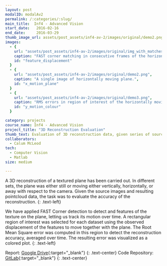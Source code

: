 ```yaml
---
layout: post
modalID: modalAv2
permalink: /:categories/:slug/
main_title:  Inf4 - Advanced Vision
start_date:   2016-02-16
end_date:     2016-03-29
thumb_image_url: assets/post_assets/inf4-av-2/images/original/demo2.png
images:
  - {
    url: "assets/post_assets/inf4-av-2/images/original/img_with_matches.png",
    caption: "FAST corner matching in consecutive frames of the horizontally moving plane. Consecutive frames are superimposed in gray and cyan.",
    id: "feature_displacement"
  }
  - {
    url: "assets/post_assets/inf4-av-2/images/original/demo2.png",
    caption: "A single image of horizontally moving plane.",
    id: "x_motion_plane"
  }
  - {
    url: "assets/post_assets/inf4-av-2/images/original/demo3.png",
    caption: "RMS errors in region of interest of the horizontally moving plane, also expressing the motion. Red regions represent the highest error and blue represent the lowest.",
    id: "y_motion_colour"
  }

category: projects
course_name: Inf4 - Advanced Vision
project_title: "3D Reconstruction Evaluation"
thumb_text: Evaluation of 3D reconstruction data, given series of source images of a moving textured plane
collaborators:
  - Calum McLeod
tech:
  - Computer Vision
  - Matlab
size: medium

---
```


<div class="post-content-markdown">

A 3D reconstruction of a textured plane has been carried out. In different sets, the plane was either still or moving either vertically, horizontally, or away with respect to the camera. Given the source images and resulting pointcloud data, the task was to evaluate the accuracy of the reconstruction.
{: .text-left}

We have applied FAST Corner detection to detect and features of the texture on the plane, letting us track its motion over time. A rectangular region of interest was selected for each dataset using the observed displacement of the features to move together with the plane. The Root Mean Square error was computed in this region to detect the reconstruction accuracy, averaged over time. The resulting error was visualized as a colored plot.
{: .text-left}

Report: [Google Drive](https://drive.google.com/open?id=1ZpRGiCunMkxpUFoPKrcb-0iSWPA-pJkz){:target="_blank"}
{: .text-center}
Code Repository: [GitLab](https://gitlab.com/LinasKo/Inf4-AV-CW2){:target="_blank"}
{: .text-center}

</div>
